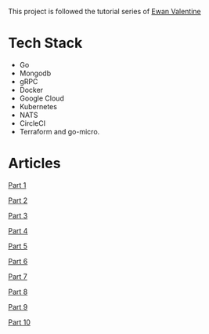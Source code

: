 This project is followed the tutorial series of [Ewan Valentine](https://ewanvalentine.io/author/ewan/)

# Tech Stack
- Go
- Mongodb
- gRPC
- Docker
- Google Cloud
- Kubernetes
- NATS
- CircleCI
- Terraform and go-micro.

# Articles

[Part 1](https://ewanvalentine.io/microservices-in-golang-part-1/)

[Part 2](https://ewanvalentine.io/microservices-in-golang-part-2/)

[Part 3](https://ewanvalentine.io/microservices-in-golang-part-3/)

[Part 4](https://ewanvalentine.io/microservices-in-golang-part-4/)

[Part 5](https://ewanvalentine.io/microservices-in-golang-part-5/)

[Part 6](https://ewanvalentine.io/microservices-in-golang-part-6/)

[Part 7](https://ewanvalentine.io/microservices-in-golang-part-7/)

[Part 8](https://ewanvalentine.io/microservices-in-golang-part-8/)

[Part 9](https://ewanvalentine.io/microservices-in-golang-part-9/)

[Part 10](https://ewanvalentine.io/microservices-in-golang-part-10/)
